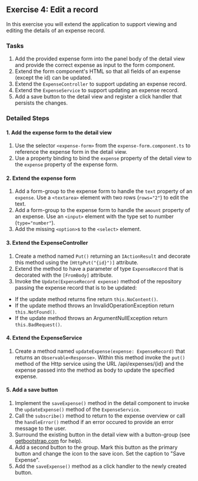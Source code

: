 ## Exercise 4: Edit a record ##

In this exercise you will extend the application to support viewing and editing the details of an expense record.

### Tasks ###

1. Add the provided expense form into the panel body of the detail view and provide the correct expense as input to the form component.
2. Extend the form component's HTML so that all fields of an expense (except the id) can be updated.
3. Extend the `ExpenseController` to support updating an expense record.
4. Extend the `ExpenseService` to support updating an expense record.
5. Add a save button to the detail view and register a click handler that persists the changes.

### Detailed Steps ###

#### 1. Add the expense form to the detail view ####

1. Use the selector `<expense-form>` from the `expense-form.component.ts` to reference the expense form in the detail view.
2. Use a property binding to bind the `expense` property of the detail view to the `expense` property of the expense form.

#### 2. Extend the expense form ####

1. Add a form-group to the expense form to handle the `text` property of an `expense`. Use a `<textarea>` element with two rows (`rows="2"`) to edit the text.
2. Add a form-group to the expense form to handle the `amount` property of an expense. Use an `<input>` element with the type set to number (`type="number"`).
3. Add the missing `<option>`s to the `<select>` element.

#### 3. Extend the ExpenseController ####

1. Create a method named `Put()` returning an `IActionResult` and decorate this method using the `[HttpPut("{id}")]` attribute.
1. Extend the method to have a parameter of type `ExpenseRecord` that is decorated with the `[FromBody]` attribute.
1. Invoke the `Update(ExpenseRecord expense)` method of the repository passing the expense record that is to be updated:
  * If the update method returns fine return `this.NoContent()`.
  * If the update method throws an InvalidOperationException return `this.NotFound()`.
  * If the update method throws an ArgumentNullException return `this.BadRequest()`.

#### 4. Extend the ExpenseService ####

1. Create a method named `updateExpense(expense: ExpenseRecord)` that returns an `Observable<Response>`. Within this method invoke the `put()` method of the Http service using the URL /api/expenses/{id} and the expense passed into the method as body to update the specified expense.

#### 5. Add a save button ####

1. Implement the `saveExpense()` method in the detail component to invoke the `updateExpense()` method of the `ExpenseService`.
1. Call the `subscribe()` method to return to the expense overview or call the `handleError()` method if an error occured to provide an error message to the user.
1. Surround the existing button in the detail view with a button-group (see [getbootstrap.com](http://www.getbootstrap.com) for help).
1. Add a second button to the group. Mark this button as the primary button and change the icon to the save icon. Set the caption to "Save Expense".
1. Add the `saveExpense()` method as a click handler to the newly created button.


